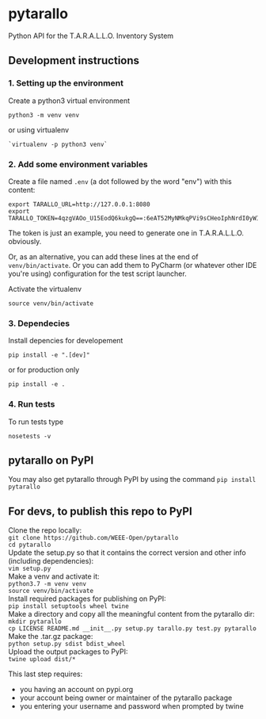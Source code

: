 # pytarallo
Python API for the T.A.R.A.L.L.O. Inventory System

## Development instructions

### 1. Setting up the environment

Create a python3 virtual environment  

```shell script
python3 -m venv venv
```  

or using virtualenv

```shell script
`virtualenv -p python3 venv`
```  

### 2. Add some environment variables

Create a file named `.env` (a dot followed by the word "env") with this content:

```shell script
export TARALLO_URL=http://127.0.0.1:8080
export TARALLO_TOKEN=4qzgVAOo_U15EodQ6kukgQ==:6eAT52MyNMkqPVi9sCHeoIphNrdI0yWI2tngJxQLLI8=
```

The token is just an example, you need to generate one in T.A.R.A.L.L.O. obviously.

Or, as an alternative, you can add these lines at the end of `venv/bin/activate`. Or you can add them to PyCharm (or whatever other IDE you're using) configuration for the test script launcher.

Activate the virtualenv

```shell script
source venv/bin/activate
```

### 3. Dependecies

Install depencies for developement

```shell script
pip install -e ".[dev]"
```

or for production only

```shell script
pip install -e .
```

### 4. Run tests

To run tests type  

```shell script
nosetests -v
```  

## pytarallo on PyPI
You may also get pytarallo through PyPI by using the command `pip install pytarallo`

## For devs, to publish this repo to PyPI

Clone the repo locally:  
`git clone https://github.com/WEEE-Open/pytarallo`  
`cd pytarallo`  
Update the setup.py so that it contains the correct version and other info (including dependencies):  
`vim setup.py`  
Make a venv and activate it:  
`python3.7 -m venv venv`  
`source venv/bin/activate`  
Install required packages for publishing on PyPI:  
`pip install setuptools wheel twine`  
Make a directory and copy all the meaningful content from the pytarallo dir:  
`mkdir pytarallo`  
`cp LICENSE README.md __init__.py setup.py tarallo.py test.py pytarallo`  
Make the .tar.gz package:  
`python setup.py sdist bdist_wheel`  
Upload the output packages to PyPI:  
`twine upload dist/*`  

This last step requires:
- you having an account on pypi.org
- your account being owner or maintainer of the pytarallo package
- you entering your username and password when prompted by twine
